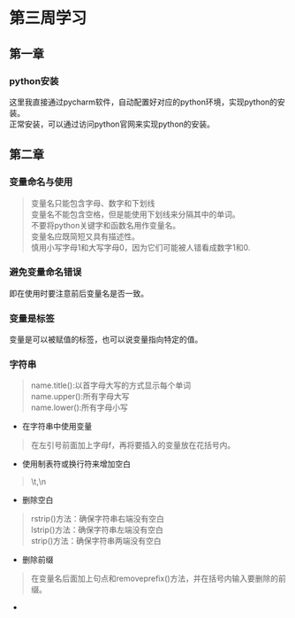 # 第三周学习
## 第一章
### python安装
这里我直接通过pycharm软件，自动配置好对应的python环境，实现python的安装。  
正常安装，可以通过访问python官网来实现python的安装。

## 第二章
### 变量命名与使用
>变量名只能包含字母、数字和下划线  
> 变量名不能包含空格，但是能使用下划线来分隔其中的单词。  
> 不要将python关键字和函数名用作变量名。  
> 变量名应既简短又具有描述性。  
> 慎用小写字母1和大写字母0，因为它们可能被人错看成数字1和0.  

### 避免变量命名错误
即在使用时要注意前后变量名是否一致。

### 变量是标签
变量是可以被赋值的标签，也可以说变量指向特定的值。

### 字符串
>name.title():以首字母大写的方式显示每个单词  
> name.upper():所有字母大写  
> name.lower():所有字母小写
 
* 在字符串中使用变量
> 在左引号前面加上字母f，再将要插入的变量放在花括号内。

* 使用制表符或换行符来增加空白
> \t,\n
 
* 删除空白
> rstrip()方法：确保字符串右端没有空白  
> lstrip()方法：确保字符串左端没有空白  
> strip()方法：确保字符串两端没有空白
>
* 删除前缀
>在变量名后面加上句点和removeprefix()方法，并在括号内输入要删除的前缀。
* 
